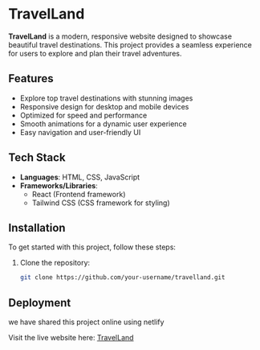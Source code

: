 # TravelLand

**TravelLand** is a modern, responsive website designed to showcase beautiful travel destinations. This project provides a seamless experience for users to explore and plan their travel adventures.

## Features

- Explore top travel destinations with stunning images
- Responsive design for desktop and mobile devices
- Optimized for speed and performance
- Smooth animations for a dynamic user experience
- Easy navigation and user-friendly UI

## Tech Stack

- **Languages**: HTML, CSS, JavaScript
- **Frameworks/Libraries**:
  - React (Frontend framework)
  - Tailwind CSS (CSS framework for styling)
  
## Installation

To get started with this project, follow these steps:

1. Clone the repository:
   ```bash
   git clone https://github.com/your-username/travelland.git


## Deployment 

we have shared this project online using netlify

Visit the live website here: [TravelLand](https://travellandd.netlify.app/)
